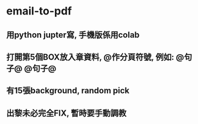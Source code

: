 # email-to-pdf

<h2>用python jupter寫,  手機版係用colab
<h2>打開第5個BOX放入章資料, @作分頁符號,  例如: @句子@ @句子@ 
<h2>有15張background, random pick
<h2>出黎未必完全FIX,  暫時要手動調教
